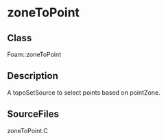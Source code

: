 # zoneToPoint 
## Class
Foam::zoneToPoint

## Description
A topoSetSource to select points based on pointZone.

## SourceFiles
zoneToPoint.C

